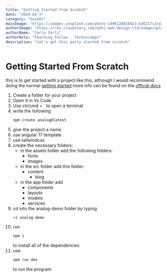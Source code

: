 ```yaml
---
title: "Getting Started from Scratch" 
date: "2024-03-3"
category: "Guides"
mainImage: "https://images.unsplash.com/photo-1496128858413-b36217c2ce36?ixlib=rb-4.0.3&ixid=MnwxMjA3fDB8MHxwaG90by1wYWdlfHx8fGVufDB8fHx8&auto=format&fit=crop&w=3603&q=80"
authorImage: "https://res.cloudinary.com/wehi-web-design-ltd/image/upload/v1698242293/carlosarli.com/photo/image0.jpg"
authorName: "Carlo Sarli"
authorRole: "Teaching Fellow - Technocamps"
description: "Let's get this party started from scratch"
---
```


# Getting Started From Scratch
this is to get started with a project like this, although I would recommend doing the normal [getting started](./docs/getting-started)
more info can be found on the [official docs](https://analogjs.org/docs/getting-started) 

1. Create a folder for your project 
2. Open it in Vs Code 
3. Use ctr/cmd + ` to open a terminal
4. write the following 
    ```bash
    npm create analog@latest
    ```
5. give the project a name
6. use angular 17 template
7. use tailwindcss
8. create the necessary folders:
    - in the assets folder add the following folders:
        - fonts 
        - images
    - in the src folder add this folder:
        - content  
            - blog
    - in the app folder add 
        - components
        - layouts
        - models
        - services
9. cd into the analog-demo folder by typing 
    ```bash
    cd analog-demo
    ```
10. run 
    ```bash
    npm i 
    ```
    to install all of the dependencies
11. use 
    ```bash
    npm run dev
    ```
    to run the program
